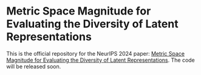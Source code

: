 # Metric Space Magnitude for Evaluating the Diversity of Latent Representations

This is the official repository for the NeurIPS 2024 paper: [Metric Space Magnitude for Evaluating the Diversity of Latent Representations](https://arxiv.org/abs/2311.16054). The code will be released soon.
